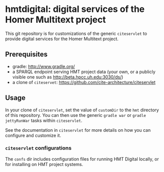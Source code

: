 # hmtdigital: digital services of the Homer Multitext project

This git repository is for customizations of the generic `citeservlet` to 
provide digital services for the Homer Multitext project.   


## Prerequisites ##

- gradle: <http://www.gradle.org/>
- a SPARQL endpoint serving HMT project data (your own, or a publicly visible one such as <http://beta.hpcc.uh.edu:3030/ds/>)
- a clone of `citeservet`: <https://github.com/cite-architecture/citeservlet>


## Usage ##

In your clone of `citeservlet`, set the value of `customDir` to the `hmt` directory of this repository.   You can then use the generic `gradle war` or `gradle jettyRunWar` tasks within `citeservlet`.

See the documentation in `citeservlet` for more details on how you can configure and customize it.


### `citeservlet` configurations ##

The `confs` dir includes configuration files for running HMT Digital locally, or for installing on HMT project systems.
